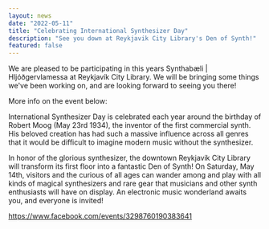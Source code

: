 ```yaml
---
layout: news
date: "2022-05-11"
title: "Celebrating International Synthesizer Day"
description: "See you down at Reykjavik City Library's Den of Synth!"
featured: false
---
```


<script>
  import CaptionedImage from "../../components/Images/CaptionedImage.svelte"
</script>

We are pleased to be participating in this years Synthabæli | Hljóðgervlamessa at Reykjavík City Library.
We will be bringing some things we've been working on, and are looking forward to seeing you there!

More info on the event below:

<CaptionedImage
  src="news/synthabaeli.jpg"
  alt="Promotional graphic for Synthabæli | Hljóðgervlamessa, 14 May, Reykjavik City Library.."
  caption="Synthabæli | Hljóðgervlamessa, 14 May, Reykjavik City Library."/>

International Synthesizer Day is celebrated each year around the birthday of Robert Moog (May 23rd 1934), the inventor of the first commercial synth. His beloved creation has had such a massive influence across all genres that it would be difficult to imagine modern music without the synthesizer.

In honor of the glorious synthesizer, the downtown Reykjavik City Library will transform its first floor into a fantastic Den of Synth! On Saturday, May 14th, visitors and the curious of all ages can wander among and play with all kinds of magical synthesizers and rare gear that musicians and other synth enthusiasts will have on display. An electronic music wonderland awaits you, and everyone is invited!

https://www.facebook.com/events/3298760190383641
